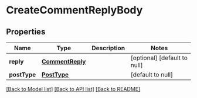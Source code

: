 # CreateCommentReplyBody
## Properties

| Name | Type | Description | Notes |
|------------ | ------------- | ------------- | -------------|
| **reply** | [**CommentReply**](CommentReply.md) |  | [optional] [default to null] |
| **postType** | [**PostType**](PostType.md) |  | [default to null] |

[[Back to Model list]](../README.md#documentation-for-models) [[Back to API list]](../README.md#documentation-for-api-endpoints) [[Back to README]](../README.md)

